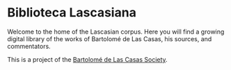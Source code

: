 # Biblioteca Lascasiana

Welcome to the home of the Lascasian corpus. Here you will find a growing digital library of the works of Bartolomé de Las Casas, his sources, and commentators.

This is a project of the [Bartolomé de Las Casas Society](https://lascasianstudies.org).
